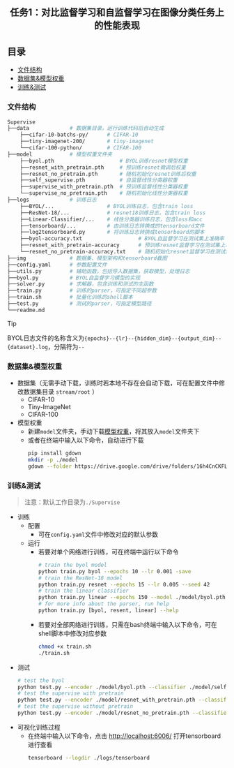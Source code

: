 <h2 align="center"> 任务1：对比监督学习和自监督学习在图像分类任务上的性能表现 </h2>

<h2> 目录 </h2>

- [文件结构](#文件结构)
- [数据集\&模型权重](#数据集模型权重)
- [训练\&测试](#训练测试)

### 文件结构

```bash
Supervise
├──data             # 数据集目录，运行训练代码后自动生成
    ├──cifar-10-batchs-py/      # CIFAR-10
    ├──tiny-imagenet-200/       # tiny-imagenet
    └──cifar-100-python/        # CIFAR-100
├──model            # 模型权重文件夹
    ├──byol.pth                     # BYOL训练resnet模型权重
    ├──resnet_with_pretrain.pth     # 预训练resnet微调后权重
    ├──resnet_no_pretrain.pth       # 随机初始化resnet训练后权重
    ├──self_supervise.pth           # 自监督线性分类器权重
    ├──supervise_with_pretrain.pth  # 预训练监督线性分类器权重
    └──supervise_no_pretrain.pth    # 随机初始化线性分类器权重
├──logs             # 训练日志
    ├──BYOL/...                 # BYOL训练日志，包含train loss
    ├──ResNet-18/...            # resnet18训练日志，包含train loss
    ├──Linear-Classifier/...    # 线性分类器训练日志，包含loss和acc
    ├──tensorboard/...          # 由训练日志转换成的tensorboard文件
    ├──log2tensorboard.py       # 将训练日志转换成tensorboard的脚本
    ├──byol-accuracy.txt                  # BYOL自监督学习在测试集上准确率
    ├──resnet_with_pretrain-accuracy      # 预训练resnet监督学习在测试集上准确率
    └──resnet_no_pretrain-accuracy.txt    # 随机初始化resnet监督学习在测试集上准确率
├──img              # 数据集、模型架构和tensorboard截图
├──config.yaml      # 参数配置文件
├──utils.py         # 辅助函数，包括导入数据集，获取模型，处理日志
├──byol.py          # BYOL自监督学习模型的实现
├──solver.py        # 求解器，包含训练和测试的主函数
├──train.py         # 训练的parser，可指定不同超参数
├──train.sh         # 批量化训练的shell脚本
├──test.py          # 测试的parser，可指定模型路径
└──readme.md      
```

> [!TIP]
> BYOL日志文件的名称含义为`{epochs}--{lr}--{hidden_dim}--{output_dim}--{dataset}.log`，分隔符为`--`

### 数据集&模型权重

- 数据集（无需手动下载，训练时若本地不存在会自动下载，可在配置文件中修改数据集目录 `stream/root` ）
  - CIFAR-10
  - Tiny-ImageNet
  - CIFAR-100
- 模型权重
  - 新建`model`文件夹，手动下载[模型权重](https://drive.google.com/drive/folders/16h4CnCKFLFrOgW7ID3xhPNj5JlL64Ra0?usp=sharing)，将其放入`model`文件夹下
  - 或者在终端中输入以下命令，自动进行下载
    ```bash
    pip install gdown
    mkdir -p ./model
    gdown --folder https://drive.google.com/drive/folders/16h4CnCKFLFrOgW7ID3xhPNj5JlL64Ra0 -O ./model
    ``` 

### 训练&测试

> 注意：默认工作目录为`./Supervise`

- 训练
  - 配置
    - 可在`config.yaml`文件中修改对应的默认参数
  - 运行
    - 若要对单个网络进行训练，可在终端中运行以下命令
      ```bash
      # train the byol model
      python train.py byol --epochs 10 --lr 0.001 -save
      # train the ResNet-18 model
      python train.py resnet --epochs 15 --lr 0.005 --seed 42
      # train the linear classifier
      python train.py linear --epochs 150 --model ./model/byol.pth --type 'self_supervise'
      # for more info about the parser, run help
      python train.py [byol, resent, linear] --help
      ``` 
    - 若要对全部网络进行训练，只需在bash终端中输入以下命令，可在shell脚本中修改对应参数
      ```bash
      chmod +x train.sh
      ./train.sh
      ``` 
- 测试
  ```bash
  # test the byol
  python test.py --encoder ./model/byol.pth --classifier ./model/self_supervise.pth
  # test the supervise with pretrain
  python test.py --encoder ./model/resnet_with_pretrain.pth --classifier ./model/supervise_with_pretrain.pth
  # test the supervise without pretrain
  python test.py --encoder ./model/resnet_no_pretrain.pth --classifier ./model/supervise_no_pretrain.pth
  ```
- 可视化训练过程
  - 在终端中输入以下命令，点击 [http://localhost:6006/]() 打开tensorboard进行查看
    ```bash
    tensorboard --logdir ./logs/tensorboard
    ``` 